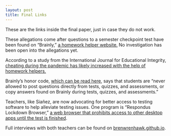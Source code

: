 ```yaml
---
layout: post
title: Final Links
---
```

These are the links inside the final paper, just in case they do not work.

These allegations come after questions to a semester checkpoint test have been found on “Brainly,” [a
homework helper website.](https://www.brainly.com) No investigation has been open into the allegations yet.

According to a study from the International Journal for Educational Integrity, [cheating during the
pandemic has likely increased with the help of homework helpers.](https://edintegrity.biomedcentral.com/articles/10.1007/s40979-021-00070-0)

Brainly’s honor code, [which can be read here](https://brainly.com/honor-code), says that students are “never allowed to post questions
directly from tests, quizzes, and assessments, or copy answers found on Brainly during tests, quizzes,
and assessments.”

Teachers, like Siañez, are now advocating for better access to testing software to help alleviate testing
issues. One program is “Respondus Lockdown Browser,” [a web browser that prohibits access to other
desktop apps until the test is finished](https://web.respondus.com/he/lockdownbrowser/).

Full interviews with both teachers can be found on [brenwrenhawk.github.io](https://brenwrenhawk.github.io).
